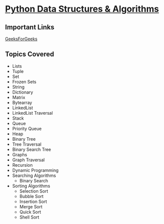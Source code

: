# <ins>Python Data Structures & Algorithms</ins>

## Important Links
[GeeksForGeeks](https://www.geeksforgeeks.org/python-data-structures-and-algorithms/)

## Topics Covered

- Lists
- Tuple
- Set
- Frozen Sets
- String
- Dictionary
- Matrix
- Bytearray
- LinkedList
- LinkedList Traversal
- Stack
- Queue
- Priority Queue
- Heap
- Binary Tree
- Tree Traversal
- Binary Search Tree
- Graphs
- Graph Traversal
- Recursion
- Dynamic Programming
- Searching Algorithms
  - Binary Search
- Sorting Algorithms
  - Selection Sort
  - Bubble Sort
  - Insertion Sort
  - Merge Sort
  - Quick Sort
  - Shell Sort
